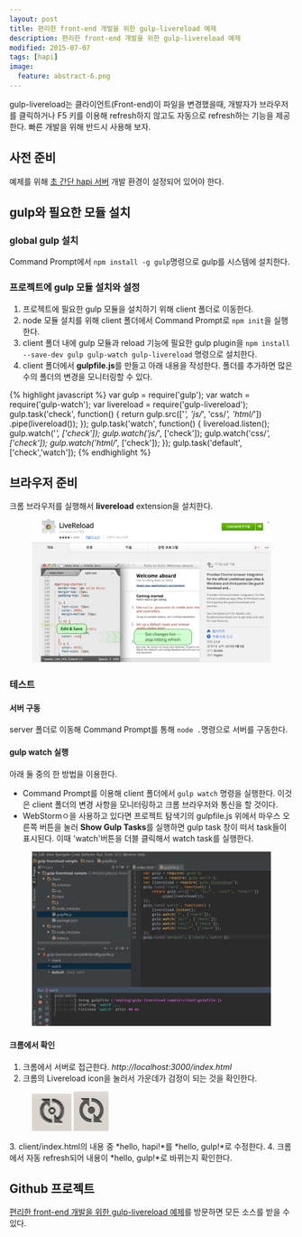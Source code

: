 ```yaml
---
layout: post
title: 편리한 front-end 개발을 위한 gulp-livereload 예제
description: 편리한 front-end 개발을 위한 gulp-livereload 예제
modified: 2015-07-07
tags: [hapi]
image:
  feature: abstract-6.png
---
```


gulp-livereload는 클라이언트(Front-end)이 파일을 변경했을때, 개발자가 브라우저를 클릭하거나 F5 키를 이용해 refresh하지 않고도 자동으로 refresh하는 기능을 제공한다. 빠른 개발을 위해 반드시 사용해 보자. 

## 사전 준비

예제를 위해 [초 간단 hapi 서버](http://hochulshin.com/very-simple-hapi-server-sample/) 개발 환경이 설정되어 있어야 한다. 

## gulp와 필요한 모듈 설치

### global gulp 설치 

Command Prompt에서 `npm install -g gulp`명령으로 gulp를 시스템에 설치한다. 

### 프로젝트에 gulp 모듈 설치와 설정

1. 프로젝트에 필요한 gulp 모듈을 설치하기 위해 client 폴더로 이동한다. 
2. node 모듈 설치를 위해 client 폴더에서 Command Prompt로 `npm init`을 실행한다. 
3. client 폴더 내에 gulp 모듈과 reload 기능에 필요한 gulp plugin을 `npm install --save-dev gulp gulp-watch gulp-livereload` 명령으로 설치한다. 
4. client 폴더에서 **gulpfile.js**를 만들고 아래 내용을 작성한다. 폴더를 추가하면 많은 수의 폴더의 변경을  모니터링할 수 있다. 

{% highlight javascript %}
var gulp = require('gulp');
var watch = require('gulp-watch');
var livereload = require('gulp-livereload');
gulp.task('check', function() {
    return gulp.src(['*', 'js/*', 'css/*', 'html/*'])
        .pipe(livereload());
});
gulp.task('watch', function() {
    livereload.listen();
    gulp.watch('*', ['check']);
    gulp.watch('js/*', ['check']);
    gulp.watch('css/*', ['check']);
    gulp.watch('html/*', ['check']);
});
gulp.task('default', ['check','watch']);
{% endhighlight %}

## 브라우저 준비

크롬 브라우저를 실행해서 **livereload** extension을 설치한다. 
<figure>
	<img src="/images/chrome-livereload.PNG" alt="">
</figure>

### 테스트

#### 서버 구동 

server 폴더로 이동해 Command Prompt를 통해 `node .`명령으로 서버를 구동한다. 

#### gulp watch 실행 

아래 둘 중의 한 방법을 이용한다. 
- Command Prompt를 이용해 client 폴더에서 `gulp watch` 명령을 실행한다. 이것은 client 폴더의 변경 사항을 모니터링하고 크롬 브라우저와 통신을 할 것이다.
- WebStormㅇ을 사용하고 있다면 프로젝트 탐색기의 gulpfile.js 위에서 마우스 오른쪽 버튼을 눌러 **Show Gulp Tasks**를 실행하면 gulp task 창이 떠서 task들이 표시된다.
이때 'watch'버튼을 더블 클릭해서 watch task를 실행한다.  

<figure>
	<img src="/images/chrome-livereload4.PNG" alt="">
</figure>

#### 크롬에서 확인

1. 크롬에서 서버로 접근한다. *http://localhost:3000/index.html*
2. 크롬의 Livereload icon을 눌러서 가운데가 검정이 되는 것을 확인한다.
<figure>
	<img src="/images/chrome-livereload2.PNG" alt="">
	<img src="/images/chrome-livereload3.PNG" alt="">
</figure>
3. client/index.html의 내용 중 *hello, hapi!*를 *hello, gulp!*로 수정한다. 
4. 크롬에서 자동 refresh되어 내용이 *hello, gulp!*로 바뀌는지 확인한다. 


## Github 프로젝트

[편리한 front-end 개발을 위한 gulp-livereload 예제](https://github.com/dakoo/gulp-livereload-sample)를 방문하면 모든 소스를 받을 수 있다. 